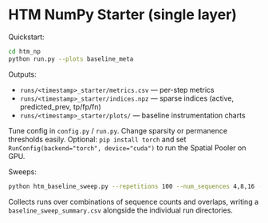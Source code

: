 # HTM NumPy Starter (single layer)

Quickstart:
```bash
cd htm_np
python run.py --plots baseline_meta
```

Outputs:
- `runs/<timestamp>_starter/metrics.csv` — per-step metrics
- `runs/<timestamp>_starter/indices.npz` — sparse indices (active, predicted_prev, tp/fp/fn)
- `runs/<timestamp>_starter/plots/` — baseline instrumentation charts

Tune config in `config.py` / `run.py`. Change sparsity or permanence thresholds easily.
Optional: `pip install torch` and set `RunConfig(backend="torch", device="cuda")` to run the Spatial Pooler on GPU.

Sweeps:
```bash
python htm_baseline_sweep.py --repetitions 100 --num_sequences 4,8,16 --seq_length 8 --overlap 0,25,50 --plots baseline_meta --seeds 2
```
Collects runs over combinations of sequence counts and overlaps, writing a
`baseline_sweep_summary.csv` alongside the individual run directories.
